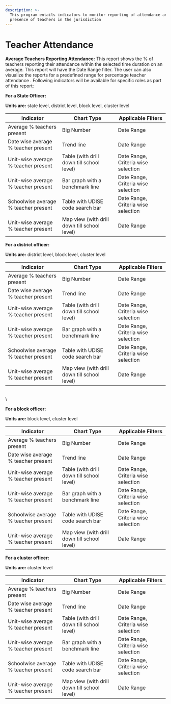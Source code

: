 ```yaml
---
description: >-
  This program entails indicators to monitor reporting of attendance and
  presence of teachers in the jurisdiction
---
```


# Teacher Attendance

**Average Teachers Reporting Attendance:** This report shows the % of teachers reporting their attendance within the selected time duration on an average. This report will have the Date Range filter. The user can also visualize the reports for a predefined range for percentage teacher attendance . Following indicators will be available for specific roles as part of this report:

**For a State Officer:**&#x20;

**Units are:** state level, district level, block level, cluster level

| Indicator                            | Chart Type                                   | Applicable Filters                  |
| ------------------------------------ | -------------------------------------------- | ----------------------------------- |
| Average % teachers present           | Big Number                                   | Date Range                          |
| Date wise average % teacher present  | Trend line                                   | Date Range                          |
| Unit-wise average % teacher present  | Table (with drill down till school level)    | Date Range, Criteria wise selection |
| Unit-wise average % teacher present  | Bar graph with a benchmark line              | Date Range, Criteria wise selection |
| Schoolwise average % teacher present | Table with UDISE code search bar             | Date Range, Criteria wise selection |
| Unit-wise average % teacher present  | Map view (with drill down till school level) | Date Range                          |



**For a district officer:**&#x20;

**Units are:** district level, block level, cluster level

| Indicator                            | Chart Type                                   | Applicable Filters                  |
| ------------------------------------ | -------------------------------------------- | ----------------------------------- |
| Average % teachers present           | Big Number                                   | Date Range                          |
| Date wise average % teacher present  | Trend line                                   | Date Range                          |
| Unit-wise average % teacher present  | Table (with drill down till school level)    | Date Range, Criteria wise selection |
| Unit-wise average % teacher present  | Bar graph with a benchmark line              | Date Range, Criteria wise selection |
| Schoolwise average % teacher present | Table with UDISE code search bar             | Date Range, Criteria wise selection |
| Unit-wise average % teacher present  | Map view (with drill down till school level) | Date Range                          |

\
\


**For a block officer:**&#x20;

**Units are:** block level, cluster level

| Indicator                            | Chart Type                                   | Applicable Filters                  |
| ------------------------------------ | -------------------------------------------- | ----------------------------------- |
| Average % teachers present           | Big Number                                   | Date Range                          |
| Date wise average % teacher present  | Trend line                                   | Date Range                          |
| Unit-wise average % teacher present  | Table (with drill down till school level)    | Date Range, Criteria wise selection |
| Unit-wise average % teacher present  | Bar graph with a benchmark line              | Date Range, Criteria wise selection |
| Schoolwise average % teacher present | Table with UDISE code search bar             | Date Range, Criteria wise selection |
| Unit-wise average % teacher present  | Map view (with drill down till school level) | Date Range                          |



**For a cluster officer:**&#x20;

**Units are:** cluster level

| Indicator                            | Chart Type                                   | Applicable Filters                  |
| ------------------------------------ | -------------------------------------------- | ----------------------------------- |
| Average % teachers present           | Big Number                                   | Date Range                          |
| Date wise average % teacher present  | Trend line                                   | Date Range                          |
| Unit-wise average % teacher present  | Table (with drill down till school level)    | Date Range, Criteria wise selection |
| Unit-wise average % teacher present  | Bar graph with a benchmark line              | Date Range, Criteria wise selection |
| Schoolwise average % teacher present | Table with UDISE code search bar             | Date Range, Criteria wise selection |
| Unit-wise average % teacher present  | Map view (with drill down till school level) | Date Range                          |
